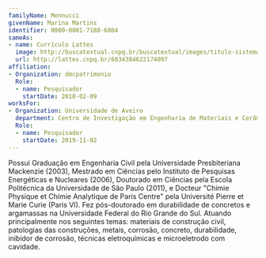 ```yaml
---
familyName: Mennucci
givenName: Marina Martins
identifier: 0000-0001-7188-6804
sameAs:
- name: Currículo Lattes
  image: http://buscatextual.cnpq.br/buscatextual/images/titulo-sistema.png
  url: http://lattes.cnpq.br/6034384622174097
affiliation:
- Organization: dmcpatrimonio
  Role:
  - name: Pesquisador
    startDate: 2018-02-09
worksFor:
- Organization: Universidade de Aveiro
  department: Centro de Investigação em Engenharia de Materiais e Cerâmica
  Role:
  - name: Pesquisador
    startDate: 2019-11-02
---
```


Possui Graduação em Engenharia Civil pela Universidade Presbiteriana
Mackenzie (2003), Mestrado em Ciências pelo Instituto de Pesquisas
Energéticas e Nucleares (2006), Doutorado em Ciências pela Escola
Politécnica da Universidade de São Paulo (2011), e Docteur "Chimie
Physique et Chimie Analytique de Paris Centre" pela Université Pierre et
Marie Curie (Paris VI). Fez pós-doutorado em durabilidade de concretos e
argamassas na Universidade Federal do Rio Grande do Sul. Atuando
principalmente nos seguintes temas: materiais de construção civil,
patologias das construções, metais, corrosão, concreto, durabilidade,
inibidor de corrosão, técnicas eletroquímicas e microeletrodo com
cavidade. 


